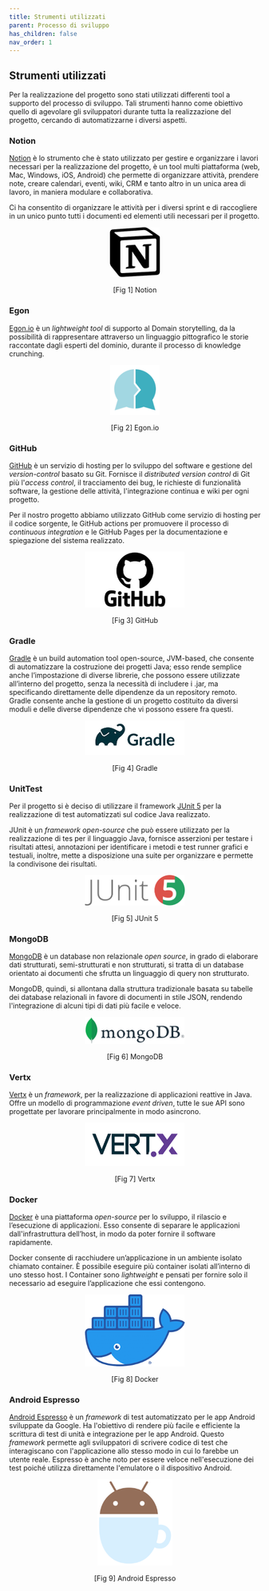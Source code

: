 ```yaml
---
title: Strumenti utilizzati
parent: Processo di sviluppo
has_children: false
nav_order: 1
---
```


## Strumenti utilizzati

Per la realizzazione del progetto sono stati utilizzati differenti tool a supporto del processo di sviluppo. Tali strumenti hanno come obiettivo quello di agevolare gli sviluppatori durante tutta la realizzazione del progetto, cercando di automatizzarne i diversi aspetti.

### Notion
[Notion](https://www.notion.so/) è lo strumento che è stato utilizzato per gestire e organizzare i lavori necessari per la realizzazione del progetto, è un tool multi piattaforma (web, Mac, Windows, iOS, Android) che permette di organizzare attività, prendere note, creare calendari, eventi, wiki, CRM e tanto altro in un unica area di lavoro, in maniera modulare e collaborativa.

Ci ha consentito di organizzare le attività per i diversi sprint e di raccogliere in un unico punto tutti i documenti ed elementi utili necessari per il progetto.

<div align="center">
<img src="img/notion_icon.png" width="100" height="100" alt="icona notion" id="fig1">
 <p align="center">[Fig 1] Notion</p>
</div>

### Egon

[Egon.io](https://egon.io/) è un _lightweight tool_ di supporto al Domain storytelling, da la possibilità di rappresentare attraverso un linguaggio pittografico le storie raccontate dagli esperti del dominio, durante il processo di knowledge crunching.

<div align="center">
<img src="img/egon_icon.png" width="100" height="100" alt="icona egon" id="fig2">
 <p align="center">[Fig 2] Egon.io</p>
</div>

### GitHub 

[GitHub](https://github.com/) è un servizio di hosting per lo sviluppo del software e gestione del _version-control_ basato su Git. Fornisce il _distributed version control_ di Git più l'_access control_, il tracciamento dei bug, le richieste di funzionalità software, la gestione delle attività, l'integrazione continua e wiki per ogni progetto.

Per il nostro progetto abbiamo utilizzato GitHub come servizio di hosting per il codice sorgente, le GitHub actions per promuovere il processo di _continuous integration_ e le GitHub Pages per la documentazione e spiegazione del sistema realizzato.

<div align="center">
<img src="img/github_icon.png" width="200" alt="icona github" id="fig3">
 <p align="center">[Fig 3] GitHub</p>
</div>

### Gradle

[Gradle](https://gradle.org/) è un build automation tool open-source, JVM-based, che consente di automatizzare la costruzione dei progetti Java; esso rende semplice anche l’impostazione di diverse librerie, che possono essere utilizzate all’interno del progetto, senza la necessità di includere i .jar, ma specificando direttamente delle dipendenze da un repository remoto. Gradle consente anche la gestione di un progetto costituito da diversi moduli e delle diverse dipendenze che vi possono essere fra questi.

<div align="center">
<img src="img/gradle_icon.png" width="200" alt="icona gradle" id="fig4">
 <p align="center">[Fig 4] Gradle</p>
</div>

### UnitTest

Per il progetto si è deciso di utilizzare il framework [JUnit 5](https://junit.org/junit5/) per la realizzazione di test automatizzati sul codice Java realizzato.

JUnit è un _framework open-source_ che può essere utilizzato per la realizzazione di tes per il linguaggio Java, fornisce asserzioni per testare i risultati attesi, annotazioni per identificare i metodi e test runner grafici e testuali, inoltre, mette a disposizione una suite per organizzare e permette la condivisone dei risultati. 

<div align="center">
<img src="img/junit_icon.png" width="200" alt="icona junit" id="fig5">
 <p align="center">[Fig 5] JUnit 5</p>
</div>

### MongoDB

[MongoDB](https://www.mongodb.com/) è un database non relazionale _open source_, in grado di elaborare dati strutturati, semi-strutturati e non strutturati, si tratta di un database orientato ai documenti che sfrutta un linguaggio di query non strutturato.

MongoDB, quindi, si allontana dalla struttura tradizionale basata su tabelle dei database relazionali in favore di documenti in stile JSON, rendendo l'integrazione di alcuni tipi di dati più facile e veloce.

<div align="center">
<img src="img/mongo_icon.png" width="200" alt="icona gmongodb" id="fig6">
 <p align="center">[Fig 6] MongoDB</p>
</div>

### Vertx 

[Vertx](https://vertx.io/) è un _framework_, per la realizzazione di applicazioni reattive in Java. Offre un modello di programmazione _event driven_, tutte le sue API sono progettate per lavorare principalmente in modo asincrono.

<div align="center">
<img src="img/vertx_icon.png" width="200" alt="icona vertx" id="fig7">
 <p align="center">[Fig 7] Vertx</p>
</div>

### Docker
[Docker](https://www.docker.com/) è una piattaforma _open-source_ per lo sviluppo, il rilascio e l’esecuzione di applicazioni. Esso consente di separare le applicazioni dall'infrastruttura dell’host, in modo da poter fornire il software rapidamente.

Docker consente di racchiudere un’applicazione in un ambiente isolato chiamato container. È possibile eseguire più container isolati all’interno di uno stesso host. I Container sono _lightweight_ e pensati per fornire solo il necessario ad eseguire l’applicazione che essi
contengono.

<div align="center">
<img src="img/docker_icon.png" width="200" alt="icona docker" id="fig8">
 <p align="center">[Fig 8] Docker</p>
</div>

### Android Espresso
[Android Espresso](https://developer.android.com/training/testing/espresso) è un _framework_ di test automatizzato per le app Android sviluppate da Google. Ha l'obiettivo di rendere più facile e efficiente la scrittura di test di unità e integrazione per le app Android. Questo _framework_ permette agli sviluppatori di scrivere codice di test che interagiscano con l'applicazione allo stesso modo in cui lo farebbe un utente reale. Espresso è anche noto per essere veloce nell'esecuzione dei test poiché utilizza direttamente l'emulatore o il dispositivo Android.

<div align="center">
<img src="img/espresso.png" width="150" alt="icona android espresso" id="fig9">
 <p align="center">[Fig 9] Android Espresso</p>
</div>